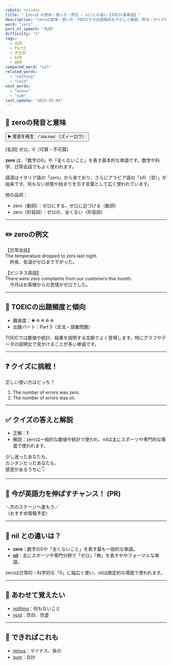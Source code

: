 ```yaml
---
robots: noindex
title: "【zero】の意味・使い方・例文 ― nilとの違い【TOEIC英単語】"
description: "zeroの意味・使い方・TOEICでの出題傾向をやさしく解説。例文・クイズ付きでnilとの違いもわかりやすく学べます。"
word: "zero"
part_of_speech: "名詞"
difficulty: "1"
tags:
  - 名詞
  - Part5
  - 中立的
  - 科学
  - 説明
compared_word: "nil"
related_words:
  - "nothing"
  - "void"
next_words:
  - "minus"
  - "sum"
last_update: "2025-05-04"
---
```


## 🔰 zeroの発音と意味

<button class="play-audio" onclick="playTTS('zero')">
  <span class="play-audio-main">
    ▶️ 発音を再生　/ˈzɪə.roʊ/
  </span>
  <span class="play-audio-sub">
    （ズィーロウ）
  </span>
</button>

[名詞] ゼロ、0（可算・不可算）

**zero** は、「数字の0」や「全くないこと」を表す基本的な単語です。数学や科学、日常会話でもよく使われます。

語源はイタリア語の「zero」から来ており、さらにアラビア語の「ṣifr（空）」が由来です。何もない状態や始まりを示す言葉として広く使われています。

他の品詞：  
- zero（動詞）：ゼロにする、ゼロに近づける（動詞）
- zero（形容詞）：ゼロの、全くない（形容詞）

---

## ✏️ zeroの例文

【日常会話】  
The temperature dropped to zero last night.  
　昨夜、気温がゼロまで下がった。

【ビジネス英語】  
There were zero complaints from our customers this month.  
　今月はお客様からの苦情がゼロでした。

---

## 🎯 TOEICの出題頻度と傾向

- 難易度：★☆☆☆☆
- 出題パート：Part 5（文法・語彙問題）

TOEICでは数値や統計、結果を説明する文脈でよく登場します。特にグラフやデータの説明文で見かけることが多い単語です。

---

## ❓ クイズに挑戦！

正しい使い方はどっち？

1. The number of errors was zero.  
2. The number of errors was nil.

---

## ✅ クイズの答えと解説

- 正解：**1**
- 解説：zeroは一般的な数値や統計で使われ、nilは主にスポーツや専門的な場面で使われます。

少し迷ったあなたも、  
カンタンだったあなたも、  
感覚があるうちに👇️

---

## 🚀 今が英語力を伸ばすチャンス！ (PR)

<div class="info-center">
＼次のステージへ進もう／<br>  
（おすすめ情報予定）
</div>

---

## 🤔  nil との違いは？

- **zero**：数字の0や「全くないこと」を表す最も一般的な単語。
- **[nil](/word/nil)**：主にスポーツや専門分野で「ゼロ」「無」を表すややフォーマルな単語。

zeroは日常的・科学的な「0」に幅広く使い、nilは限定的な場面で使われます。

---

## 🧩 あわせて覚えたい

- [nothing](/word/nothing)：何もないこと
- [void](/word/void)：空白、空虚

---

## 📖 できればこれも

- [minus](/word/minus)：マイナス、負の
- [sum](/word/sum)：合計

<!-- cvid: aid25_bid07 -->
